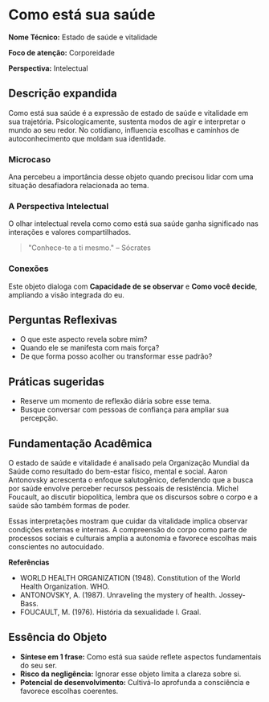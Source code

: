 # Como está sua saúde

**Nome Técnico:** Estado de saúde e vitalidade

**Foco de atenção:** Corporeidade

**Perspectiva:** Intelectual

## Descrição expandida
Como está sua saúde é a expressão de estado de saúde e vitalidade em sua trajetória.
Psicologicamente, sustenta modos de agir e interpretar o mundo ao seu redor.
No cotidiano, influencia escolhas e caminhos de autoconhecimento que moldam sua identidade.
### Microcaso
Ana percebeu a importância desse objeto quando precisou lidar com uma situação desafiadora relacionada ao tema.
### A Perspectiva Intelectual
O olhar intelectual revela como como está sua saúde ganha significado nas interações e valores compartilhados.
> "Conhece-te a ti mesmo." – Sócrates
### Conexões
Este objeto dialoga com **Capacidade de se observar** e **Como você decide**, ampliando a visão integrada do eu.

## Perguntas Reflexivas
- O que este aspecto revela sobre mim?
- Quando ele se manifesta com mais força?
- De que forma posso acolher ou transformar esse padrão?

## Práticas sugeridas
- Reserve um momento de reflexão diária sobre esse tema.
- Busque conversar com pessoas de confiança para ampliar sua percepção.

## Fundamentação Acadêmica

O estado de saúde e vitalidade é analisado pela Organização Mundial da Saúde como resultado do bem-estar físico, mental e social. Aaron Antonovsky acrescenta o enfoque salutogênico, defendendo que a busca por saúde envolve perceber recursos pessoais de resistência. Michel Foucault, ao discutir biopolítica, lembra que os discursos sobre o corpo e a saúde são também formas de poder.

Essas interpretações mostram que cuidar da vitalidade implica observar condições externas e internas. A compreensão do corpo como parte de processos sociais e culturais amplia a autonomia e favorece escolhas mais conscientes no autocuidado.

**Referências**
- WORLD HEALTH ORGANIZATION (1948). Constitution of the World Health Organization. WHO.
- ANTONOVSKY, A. (1987). Unraveling the mystery of health. Jossey-Bass.
- FOUCAULT, M. (1976). História da sexualidade I. Graal.

## Essência do Objeto
- **Síntese em 1 frase:** Como está sua saúde reflete aspectos fundamentais do seu ser.
- **Risco da negligência:** Ignorar esse objeto limita a clareza sobre si.
- **Potencial de desenvolvimento:** Cultivá-lo aprofunda a consciência e favorece escolhas coerentes.

